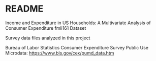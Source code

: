 # README

Income and Expenditure in US Households: A Multivariate Analysis of Consumer Expenditure fmli161 Dataset

Survey data files analyzed in this project

Bureau of Labor Statistics Consumer Expenditure Survey Public Use Microdata: https://www.bls.gov/cex/pumd_data.htm
